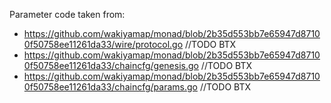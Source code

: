 Parameter code taken from:

* https://github.com/wakiyamap/monad/blob/2b35d553bb7e65947d87100f50758ee11261da33/wire/protocol.go //TODO BTX
* https://github.com/wakiyamap/monad/blob/2b35d553bb7e65947d87100f50758ee11261da33/chaincfg/genesis.go //TODO BTX
* https://github.com/wakiyamap/monad/blob/2b35d553bb7e65947d87100f50758ee11261da33/chaincfg/params.go //TODO BTX
